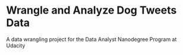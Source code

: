 # Wrangle and Analyze Dog Tweets Data
A data wrangling project for the Data Analyst Nanodegree Program at Udacity
